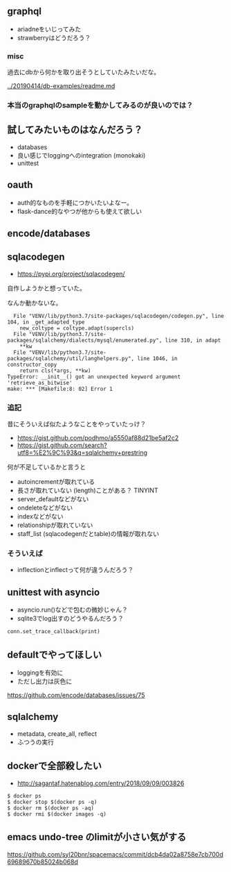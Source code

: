 ## graphql

- ariadneをいじってみた
- strawberryはどうだろう？

### misc

過去にdbから何かを取り出そうとしていたみたいだな。

[../20190414/db-examples/readme.md](../20190414/db-examples/readme.md)

### 本当のgraphqlのsampleを動かしてみるのが良いのでは？

## 試してみたいものはなんだろう？

- databases
- 良い感じでloggingへのintegration (monokaki)
- unittest

## oauth

- auth的なものを手軽につかいたいよなー。
- flask-dance的なやつが他からも使えて欲しい

## encode/databases

## sqlacodegen

- https://pypi.org/project/sqlacodegen/

自作しようかと想っていた。

なんか動かないな。

```
  File "VENV/lib/python3.7/site-packages/sqlacodegen/codegen.py", line 104, in _get_adapted_type
    new_coltype = coltype.adapt(supercls)
  File "VENV/lib/python3.7/site-packages/sqlalchemy/dialects/mysql/enumerated.py", line 310, in adapt
    **kw
  File "VENV/lib/python3.7/site-packages/sqlalchemy/util/langhelpers.py", line 1046, in constructor_copy
    return cls(*args, **kw)
TypeError: __init__() got an unexpected keyword argument 'retrieve_as_bitwise'
make: *** [Makefile:8: 02] Error 1
```

### 追記

昔にそういえば似たようなことをやっていたっけ？
- https://gist.github.com/podhmo/a5550af88d21be5af2c2
- https://gist.github.com/search?utf8=%E2%9C%93&q=sqlalchemy+prestring

何が不足しているかと言うと

- autoincrementが取れている
- 長さが取れていない (length)ことがある？ TINYINT
- server_defaultなどがない
- ondeleteなどがない
- indexなどがない
- relationshipが取れていない
- staff_list (sqlacodegenだとtable)の情報が取れない



### そういえば

- inflectionとinflectって何が違うんだろう？

## unittest with asyncio

- asyncio.run()などで包むの微妙じゃん？
- sqlite3でlog出すのどうやるんだろう？

```
conn.set_trace_callback(print)
```

## defaultでやってほしい

- loggingを有効に
- ただし出力は灰色に

https://github.com/encode/databases/issues/75

## sqlalchemy

- metadata, create_all, reflect
- ふつうの実行

## dockerで全部殺したい

- http://sagantaf.hatenablog.com/entry/2018/09/09/003826

```console
$ docker ps
$ docker stop $(docker ps -q)
$ docker rm $(docker ps -aq)
$ docker rmi $(docker images -q)
```

## emacs undo-tree のlimitが小さい気がする

https://github.com/syl20bnr/spacemacs/commit/dcb4da02a8758e7cb700d69689670b85024b068d



